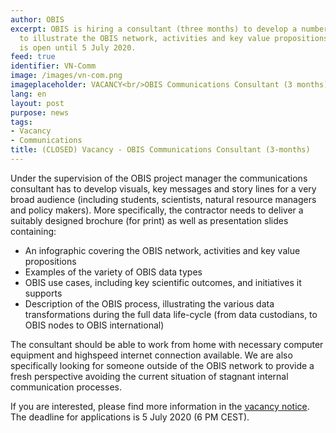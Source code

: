 ```yaml
---
author: OBIS
excerpt: OBIS is hiring a consultant (three months) to develop a number of visuals
  to illustrate the OBIS network, activities and key value propositions. The vacancy
  is open until 5 July 2020.
feed: true
identifier: VN-Comm
image: /images/vn-com.png
imageplaceholder: VACANCY<br/>OBIS Communications Consultant (3 months)
lang: en
layout: post
purpose: news
tags:
- Vacancy
- Communications
title: (CLOSED) Vacancy - OBIS Communications Consultant (3-months)
---
```


Under the supervision of the OBIS project manager the communications consultant has to develop visuals, key messages and story lines for a very broad audience (including students, scientists, natural resource managers and policy makers). More specifically, the contractor needs to deliver a suitably designed brochure (for print) as well as presentation slides containing:

- An infographic covering the OBIS network, activities and key value propositions
- Examples of the variety of OBIS data types
- OBIS use cases, including key scientific outcomes, and initiatives it supports
- Description of the OBIS process, illustrating the various data transformations during the full data life-cycle (from data custodians, to OBIS nodes to OBIS international)

The consultant should be able to work from home with necessary computer equipment and highspeed internet connection available. We are also specifically looking for someone outside of the OBIS network to provide a fresh perspective avoiding the current situation of stagnant internal communication processes.

If you are interested, please find more information in the <a href="https://www.obis.org/documents/CALL-OBISCommunications-ConsultancyContract.pdf" target="_blank">vacancy notice<a/>. The deadline for applications is 5 July 2020 (6 PM CEST).